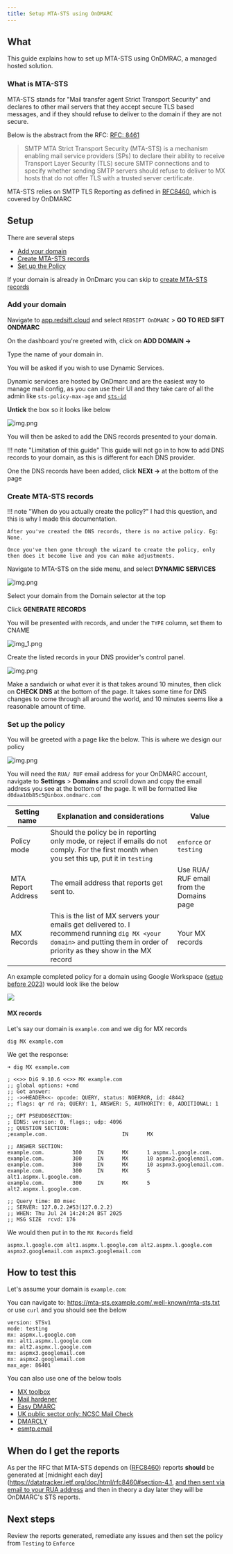```yaml
---
title: Setup MTA-STS using OnDMARC
---
```


## What

This guide explains how to set up MTA-STS using OnDMRAC, a managed hosted solution.

### What is MTA-STS

MTA-STS stands for "Mail transfer agent Strict Transport Security" and declares to other mail servers that they accept secure
TLS based messages, and if they should refuse to deliver to the domain if they are not secure.

Below is the abstract from the RFC: [RFC: 8461](https://datatracker.ietf.org/doc/html/rfc8461)

> SMTP MTA Strict Transport Security (MTA-STS) is a mechanism enabling
mail service providers (SPs) to declare their ability to receive
Transport Layer Security (TLS) secure SMTP connections and to specify
whether sending SMTP servers should refuse to deliver to MX hosts
that do not offer TLS with a trusted server certificate.

MTA-STS relies on SMTP TLS Reporting as defined in [RFC8460](https://datatracker.ietf.org/doc/html/rfc8460), which is
covered by OnDMARC

## Setup

There are several steps

* [Add your domain](#add-your-domain)
* [Create MTA-STS records](#create-mta-sts-records)
* [Set up the Policy](#set-up-the-policy)

If your domain is already in OnDmarc you can skip to [create MTA-STS records](#create-mta-sts-records)

### Add your domain

Navigate to [app.redsift.cloud](https://app.redsift.cloud) and select `REDSIFT OnDMARC` > **GO TO RED SIFT ONDMARC**

On the dashboard you're greeted with, click on **ADD DOMAIN ->**

Type the name of your domain in.

You will be asked if you wish to use Dynamic Services.

Dynamic services are hosted by OnDmarc and are the easiest way to manage mail config, as you can use their UI and they take
care of all the admin like `sts-policy-max-age` and [`sts-id`](https://datatracker.ietf.org/doc/html/rfc8461#:~:text=sts%2Did%20%20%20%20%20%20%20%20%20%20%3D%20%25s%22id%3D%22%201*32(ALPHA%20/%20DIGIT)%20%20%20%20%20%3B%20id%3D...)

**Untick** the box so it looks like below

![img.png](../../assets/on-dmarc-redsift-dynamic-services.png)

You will then be asked to add the DNS records presented to your domain.

!!! note "Limitation of this guide"
    This guide will not go in to how to add DNS records to your domain, as this is different for each DNS provider.

One the DNS records have been added, click **NEXt ->** at the bottom of the page

### Create MTA-STS records

!!! note "When do you actually create the policy?"
    I had this question, and this is why I made this documentation.

    After you've created the DNS records, there is no active policy. Eg: None.

    Once you've then gone through the wizard to create the policy, only then does it become live and you can make adjustments.

Navigate to MTA-STS on the side menu, and select **DYNAMIC SERVICES**

![img.png](../../assets/on-dmarc-redsift-dynamic-services-menu-item.png)

Select your domain from the Domain selector at the top

Click **GENERATE RECORDS**

You will be presented with records, and under the `TYPE` column, set them to CNAME

![img_1.png](../../assets/on-dmarc-redsift-mta-sts-set-cname.png)

Create the listed records in your DNS provider's control panel.

![img.png](../../assets/on-dmarc-redsift-mta-sts-set-sts-records.png)

Make a sandwich or what ever it is that takes around 10 minutes, then click on **CHECK DNS** at the bottom of the page.
It takes some time for DNS changes to come through all around the world, and 10 minutes seems like a reasonable amount of time.

### Set up the policy

You will be greeted with a page like the below. This is where we design our policy

![img.png](../../assets/on-dmarc-redsift-mta-sts-create-policy.png)

You will need the `RUA/ RUF` email address for your OnDMARC account, navigate to **Settings** > **Domains** and scroll down
and copy the email address you see at the bottom of the page. It will be formatted like `d0daa10b85c5@inbox.ondmarc.com`

| Setting name       | Explanation and considerations                                                                                                                                              | Value                                    |
|--------------------|-----------------------------------------------------------------------------------------------------------------------------------------------------------------------------|------------------------------------------|
| Policy mode        | Should the policy be in reporting only mode, or reject if emails do not comply. For the first month when you set this up, put it in `testing`                               | `enforce` or `testing`                   |
| MTA Report Address | The email address that reports get sent to.                                                                                                                                 | Use RUA/ RUF email from the Domains page |
| MX Records         | This is the list of MX servers your emails get delivered to. I recommend running `dig MX <your domain>` and putting them in order of priority as they show in the MX record | Your MX records                          |

An example completed policy for a domain using Google Workspace ([setup before 2023](https://support.google.com/a/answer/16004259?hl=en&src=supportwidget0&authuser=0#:~:text=Google%20for%20delivery.-,Legacy%20MX%20record%20values,-If%20you%20started)) would look like the below

![](../../assets/on-dmarc-redsift-mta-sts-example-policy-complete.png)

#### MX records

Let's say our domain is `example.com` and we dig for MX records

```shell
dig MX example.com
```

We get the response:

```text
➜ dig MX example.com

; <<>> DiG 9.10.6 <<>> MX example.com
;; global options: +cmd
;; Got answer:
;; ->>HEADER<<- opcode: QUERY, status: NOERROR, id: 48442
;; flags: qr rd ra; QUERY: 1, ANSWER: 5, AUTHORITY: 0, ADDITIONAL: 1

;; OPT PSEUDOSECTION:
; EDNS: version: 0, flags:; udp: 4096
;; QUESTION SECTION:
;example.com.                        IN      MX

;; ANSWER SECTION:
example.com.         300     IN      MX      1 aspmx.l.google.com.
example.com.         300     IN      MX      10 aspmx2.googlemail.com.
example.com.         300     IN      MX      10 aspmx3.googlemail.com.
example.com.         300     IN      MX      5 alt1.aspmx.l.google.com.
example.com.         300     IN      MX      5 alt2.aspmx.l.google.com.

;; Query time: 80 msec
;; SERVER: 127.0.2.2#53(127.0.2.2)
;; WHEN: Thu Jul 24 14:24:24 BST 2025
;; MSG SIZE  rcvd: 176
```

We would then put in to the `MX Records` field

```
aspmx.l.google.com alt1.aspmx.l.google.com alt2.aspmx.l.google.com aspmx2.googlemail.com aspmx3.googlemail.com
```

## How to test this

Let's assume your domain is `example.com`:

You can navigate to: <https://mta-sts.example.com/.well-known/mta-sts.txt> or use `curl` and you should see the below

```text
version: STSv1
mode: testing
mx: aspmx.l.google.com
mx: alt1.aspmx.l.google.com
mx: alt2.aspmx.l.google.com
mx: aspmx3.googlemail.com
mx: aspmx2.googlemail.com
max_age: 86401
```

You can also use one of the below tools

* [MX toolbox](https://mxtoolbox.com/mta-sts.aspx)
* [Mail hardener](https://www.mailhardener.com/tools/mta-sts-validator)
* [Easy DMARC](https://easydmarc.com/tools/mta-sts-check)
* [UK public sector only: NCSC Mail Check](https://www.mailcheck.service.ncsc.gov.uk/)
* [DMARCLY](https://dmarcly.com/tools/mta-tls-checker)
* [esmtp.email](https://esmtp.email/tools/mta-sts/)

## When do I get the reports

As per the RFC that MTA-STS depends on ([RFC8460](https://datatracker.ietf.org/doc/html/rfc8460)) reports **should**
be generated at [midnight each day](<https://datatracker.ietf.org/doc/html/rfc8460#section-4.1>, [and then sent via email to your RUA address](https://datatracker.ietf.org/doc/html/rfc8460#section-5)
and then in theory a day later they will be OnDMARC's STS reports.

## Next steps

Review the reports generated, remediate any issues and then set the policy from `Testing` to `Enforce`
